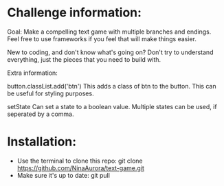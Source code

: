 # Challenge information:

Goal: Make a compelling text game with multiple branches and endings.
Feel free to use frameworks if you feel that will make things easier.

New to coding, and don't know what's going on? Don't try to understand everything, just the pieces that you need to build with.

Extra information:

button.classList.add('btn') 
This adds a class of btn to the button. This can be useful for styling purposes.

setState 
Can set a state to a boolean value.
Multiple states can be used, if seperated by a comma.


# Installation:

- Use the terminal to clone this repo:
    git clone https://github.com/NinaAurora/text-game.git
- Make sure it's up to date:
    git pull
